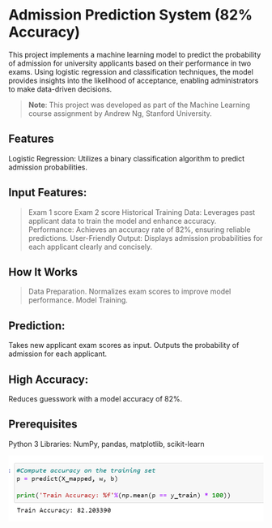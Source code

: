 # Admission Prediction System (82% Accuracy)
This project implements a machine learning model to predict the probability of admission for university applicants based on their performance in two exams. Using logistic regression and classification techniques, the model provides insights into the likelihood of acceptance, enabling administrators to make data-driven decisions.

> **Note**: This project was developed as part of the Machine Learning course assignment by Andrew Ng, Stanford University.

## Features
Logistic Regression: Utilizes a binary classification algorithm to predict admission probabilities.

## Input Features:
> Exam 1 score
> Exam 2 score
> Historical Training Data: Leverages past applicant data to train the model and enhance accuracy.
> Performance: Achieves an accuracy rate of 82%, ensuring reliable predictions.
> User-Friendly Output: Displays admission probabilities for each applicant clearly and concisely.
## How It Works
> Data Preparation.
> Normalizes exam scores to improve model performance.
> Model Training.
## Prediction:
Takes new applicant exam scores as input.
Outputs the probability of admission for each applicant.
## High Accuracy: 
Reduces guesswork with a model accuracy of 82%.
## Prerequisites
Python 3
Libraries: NumPy, pandas, matplotlib, scikit-learn

![Restaurant Profit Prediction](result.png)

